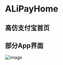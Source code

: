 # ALiPayHome

## 高仿支付宝首页

## 部分App界面

![image](https://github.com/cq1402272764/ALiPayHome/blob/master/Res/首页.png)

